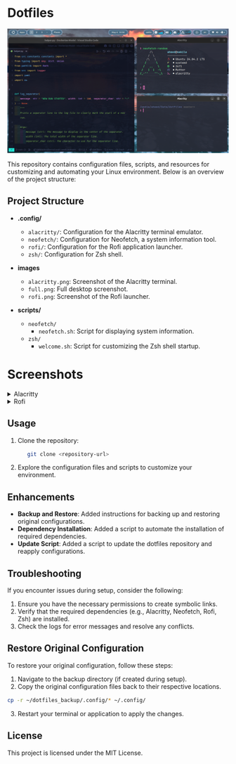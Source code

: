 # Dotfiles

![Project Overview](images/full.png)

This repository contains configuration files, scripts, and resources for customizing and automating your Linux environment. Below is an overview of the project structure:

## Project Structure

- **.config/**
  - `alacritty/`: Configuration for the Alacritty terminal emulator.
  - `neofetch/`: Configuration for Neofetch, a system information tool.
  - `rofi/`: Configuration for the Rofi application launcher.
  - `zsh/`: Configuration for Zsh shell.

- **images**
  - `alacritty.png`: Screenshot of the Alacritty terminal.
  - `full.png`: Full desktop screenshot.
  - `rofi.png`: Screenshot of the Rofi launcher.

- **scripts/**
  - `neofetch/`
    - `neofetch.sh`: Script for displaying system information.
  - `zsh/`
    - `welcome.sh`: Script for customizing the Zsh shell startup.

# Screenshots

<details>
  <summary>Alacritty</summary>
  <img src="images/alacritty.png" alt="Alacritty Screenshot">
</details>

<details>
  <summary>Rofi </summary>
  <img src="images/rofi.png" alt="Rofi Screenshot">
</details>

## Usage

1. Clone the repository:

   ```bash
      git clone <repository-url>
   ```

2. Explore the configuration files and scripts to customize your environment.

## Enhancements

- **Backup and Restore**: Added instructions for backing up and restoring original configurations.
- **Dependency Installation**: Added a script to automate the installation of required dependencies.
- **Update Script**: Added a script to update the dotfiles repository and reapply configurations.

## Troubleshooting

If you encounter issues during setup, consider the following:

1. Ensure you have the necessary permissions to create symbolic links.
2. Verify that the required dependencies (e.g., Alacritty, Neofetch, Rofi, Zsh) are installed.
3. Check the logs for error messages and resolve any conflicts.

## Restore Original Configuration

To restore your original configuration, follow these steps:

1. Navigate to the backup directory (if created during setup).
2. Copy the original configuration files back to their respective locations.

```bash
cp -r ~/dotfiles_backup/.config/* ~/.config/
```

3. Restart your terminal or application to apply the changes.

## License

This project is licensed under the MIT License.
